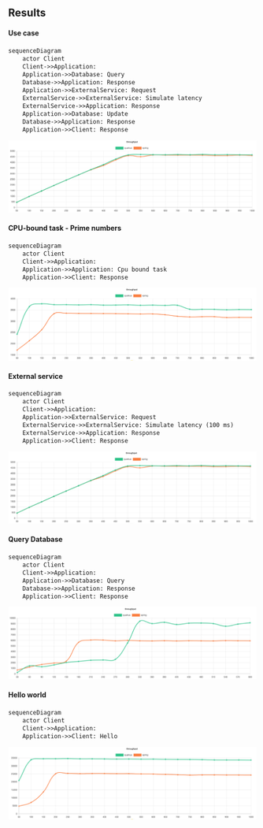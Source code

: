 ## Results

#### Use case

```mermaid
sequenceDiagram
    actor Client
    Client->>Application: 
    Application->>Database: Query
    Database->>Application: Response
    Application->>ExternalService: Request
    ExternalService->>ExternalService: Simulate latency
    ExternalService->>Application: Response
    Application->>Database: Update
    Database->>Application: Response
    Application->>Client: Response
```

![UseCase](/results/use-case.png)


#### CPU-bound task - Prime numbers

```mermaid
sequenceDiagram
    actor Client
    Client->>Application:     
    Application->>Application: Cpu bound task
    Application->>Client: Response
```

![CPU](/results/cpu.png)


#### External service

```mermaid
sequenceDiagram
    actor Client
    Client->>Application: 
    Application->>ExternalService: Request
    ExternalService->>ExternalService: Simulate latency (100 ms)
    ExternalService->>Application: Response
    Application->>Client: Response
```

![ExternalService](/results/external-service.png)


#### Query Database

```mermaid
sequenceDiagram
    actor Client
    Client->>Application: 
    Application->>Database: Query
    Database->>Application: Response
    Application->>Client: Response
```

![QueryDataBase](/results/query-database.png)


#### Hello world
```mermaid
sequenceDiagram
    actor Client
    Client->>Application: 
    Application->>Client: Hello
```


![Hello](/results/hello.png)